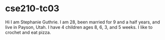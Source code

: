 # cse210-tc03
Hi I am Stephanie Guthrie. I am 28, been married for 9 and a half years, and live in Payson, Utah. I have 4 children ages 8, 6, 3, and 5 weeks. I like to crochet and eat pizza.